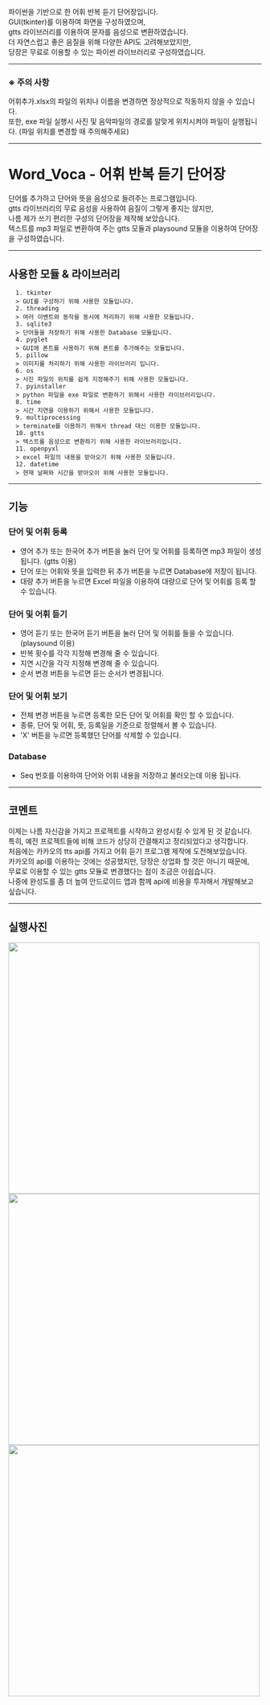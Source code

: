파이썬을 기반으로 한 어휘 반복 듣기 단어장입니다.   
GUI(tkinter)를 이용하여 화면을 구성하였으며,   
gtts 라이브러리를 이용하여 문자를 음성으로 변환하였습니다.   
더 자연스럽고 좋은 음질을 위해 다양한 API도 고려해보았지만,   
당장은 무료로 이용할 수 있는 파이썬 라이브러리로 구성하였습니다.   

   ***
### ※ 주의 사항 
어휘추가.xlsx의 파일의 위치나 이름을 변경하면 정상적으로 작동하지 않을 수 있습니다.   
또한, exe 파일 실행시 사진 및 음악파일의 경로를 알맞게 위치시켜야 파일이 실행됩니다. (파일 위치를 변경할 때 주의해주세요)   
   ***

# Word_Voca - 어휘 반복 듣기 단어장
   단어를 추가하고 단어와 뜻을 음성으로 들려주는 프로그램입니다.   
   gtts 라이브러리의 무료 음성을 사용하여 음질이 그렇게 좋지는 않지만,   
   나름 제가 쓰기 편리한 구성의 단어장을 제작해 보았습니다.   
   텍스트를 mp3 파일로 변환하여 주는 gtts 모듈과 playsound 모듈을 이용하여 단어장을 구성하였습니다.   
***   
## 사용한 모듈 & 라이브러리
      1. tkinter   
      > GUI를 구성하기 위해 사용한 모듈입니다.
      2. threading
      > 여러 이벤트와 동작을 동시에 처리하기 위해 사용한 모듈입니다.
      3. sqlite3
      > 단어들을 저장하기 위해 사용한 Database 모듈입니다.
      4. pyglet
      > GUI에 폰트를 사용하기 위해 폰트를 추가해주는 모듈입니다.
      5. pillow
      > 이미지를 처리하기 위해 사용한 라이브러리 입니다.
      6. os
      > 사진 파일의 위치를 쉽게 지정해주기 위해 사용한 모듈입니다.
      7. pyinstaller
      > python 파일을 exe 파일로 변환하기 위해서 사용한 라이브러리입니다.
      8. time
      > 시간 지연을 이용하기 위해서 사용한 모듈입니다.
      9. multiprocessing
      > terminate를 이용하기 위해서 thread 대신 이용한 모듈입니다.
      10. gtts
      > 텍스트를 음성으로 변환하기 위해 사용한 라이브러리입니다.
      11. openpyxl
      > excel 파일의 내용을 받아오기 위해 사용한 모듈입니다.
      12. datetime
      > 현재 날짜와 시간을 받아오이 위해 사용한 모듈입니다.
***
## 기능
### 단어 및 어휘 등록
   - 영어 추가 또는 한국어 추가 버튼을 눌러 단어 및 어휘를 등록하면 mp3 파일이 생성됩니다. (gtts 이용)
   - 단어 또는 어휘와 뜻을 입력한 뒤 추가 버튼을 누르면 Database에 저장이 됩니다.
   - 대량 추가 버튼을 누르면 Excel 파일을 이용하여 대량으로 단어 및 어휘를 등록 할 수 있습니다.
### 단어 및 어휘 듣기
   - 영어 듣기 또는 한국어 듣기 버튼을 눌러 단어 및 어휘를 들을 수 있습니다. (playsound 이용)
   - 반복 횟수를 각각 지정해 변경해 줄 수 있습니다.
   - 지연 시간을 각각 지정해 변경해 줄 수 있습니다.
   - 순서 변경 버튼을 누르면 듣는 순서가 변경됩니다.
### 단어 및 어휘 보기
   - 전체 변경 버튼을 누르면 등록한 모든 단어 및 어휘를 확인 할 수 있습니다.
   - 종류, 단어 및 어휘, 뜻, 등록일을 기준으로 정렬해서 볼 수 있습니다.
   - 'X' 버튼을 누르면 등록했던 단어를 삭제할 수 있습니다.
### Database
   - Seq 번호를 이용하여 단어와 어휘 내용을 저장하고 불러오는데 이용 됩니다.
***
## 코멘트
   이제는 나름 자신감을 가지고 프로젝트를 시작하고 완성시킬 수 있게 된 것 같습니다.   
   특히, 예전 프로젝트들에 비해 코드가 상당히 간결해지고 정리되었다고 생각합니다.   
   처음에는 카카오의 tts api를 가지고 어휘 듣기 프로그램 제작에 도전해보았습니다.   
   카카오의 api를 이용하는 것에는 성공했지만, 당장은 상업화 할 것은 아니기 때문에,   
   무료로 이용할 수 있는 gtts 모듈로 변경했다는 점이 조금은 아쉽습니다.   
   나중에 완성도를 좀 더 높여 안드로이드 앱과 함께 api에 비용을 투자해서 개발해보고 싶습니다.   
***
## 실행사진
<img src="https://user-images.githubusercontent.com/63716450/114271184-1e821b80-9a4b-11eb-8c2b-619de1054d55.PNG"  width="500" height="500">
<img src="https://user-images.githubusercontent.com/63716450/114271186-204bdf00-9a4b-11eb-8625-3bfa31e742f8.PNG"  width="500" height="500">
<img src="https://user-images.githubusercontent.com/63716450/114271187-204bdf00-9a4b-11eb-9d43-2366c5d119e9.PNG"  width="500" height="500">
